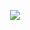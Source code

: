  <p align="center">
   <img src="https://github-readme-stats.vercel.app/api?username=MenkeTechnologies&show_icons=true"/>
 </p>
